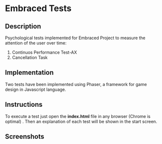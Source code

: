 # Embraced Tests
## Description
Psychological tests implemented for Embraced Project to measure the attention of the user over time:

1. Continuos Performance Test-AX 
2. Cancellation Task


## Implementation
Two tests have been implemented using Phaser, a framework for game design in Javascript language.

## Instructions
To execute a test just open the **index.html** file in any browser (Chrome is optimal) . Then an explanation of each test will be shown in the start screen.
## Screenshots
